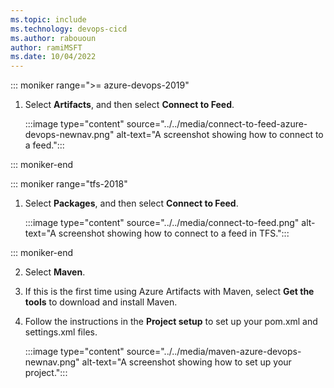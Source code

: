 ```yaml
---
ms.topic: include
ms.technology: devops-cicd
ms.author: rabououn
author: ramiMSFT
ms.date: 10/04/2022
---
```


::: moniker range=">= azure-devops-2019"

1. Select **Artifacts**, and then select **Connect to Feed**.
   
    :::image type="content" source="../../media/connect-to-feed-azure-devops-newnav.png" alt-text="A screenshot showing how to connect to a feed.":::

::: moniker-end

::: moniker range="tfs-2018"

1. Select **Packages**, and then select **Connect to Feed**.

    :::image type="content" source="../../media/connect-to-feed.png" alt-text="A screenshot showing how to connect to a feed in TFS.":::

::: moniker-end

2. Select **Maven**.

3. If this is the first time using Azure Artifacts with Maven, select **Get the tools** to download and install Maven.

4. Follow the instructions in the **Project setup**  to set up your pom.xml and settings.xml files.

    :::image type="content" source="../../media/maven-azure-devops-newnav.png" alt-text="A screenshot showing how to set up your project.":::
